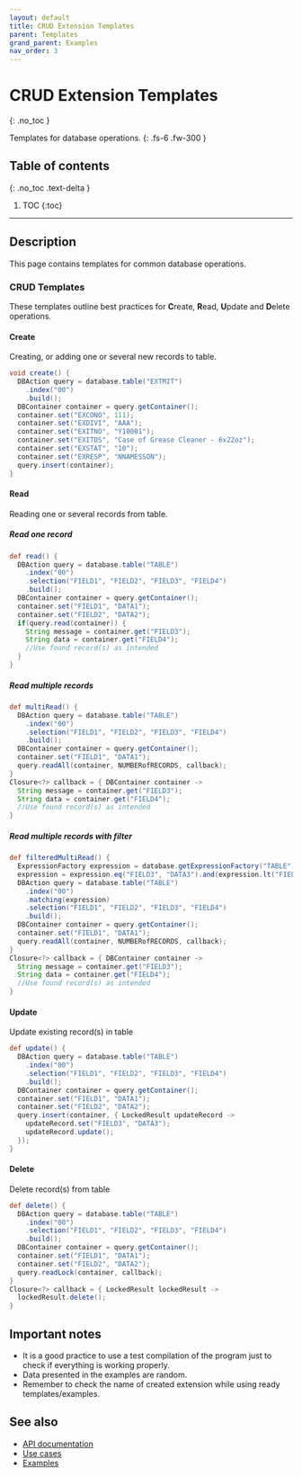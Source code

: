 ```yaml
---
layout: default
title: CRUD Extension Templates
parent: Templates
grand_parent: Examples
nav_order: 3
---
```


# CRUD Extension Templates
{: .no_toc }

Templates for database operations.
{: .fs-6 .fw-300 }

## Table of contents
{: .no_toc .text-delta }

1. TOC
{:toc}

---

## Description

This page contains templates for common database operations.

### CRUD Templates
These templates outline best practices for **C**reate, **R**ead, **U**pdate and **D**elete operations.

#### Create
Creating, or adding one or several new records to table.
```groovy
void create() {
  DBAction query = database.table("EXTMIT")
    .index("00")
    .build();
  DBContainer container = query.getContainer();
  container.set("EXCONO", 111);
  container.set("EXDIVI", "AAA");
  container.set("EXITNO", "Y10001");
  container.set("EXITDS", "Case of Grease Cleaner - 6x22oz");
  container.set("EXSTAT", "10");
  container.set("EXRESP", "NNAMESSON");
  query.insert(container);
}
```

#### Read
Reading one or several records from table.

##### Read one record
```groovy
def read() {
  DBAction query = database.table("TABLE")
    .index("00")
    .selection("FIELD1", "FIELD2", "FIELD3", "FIELD4")
    .build();
  DBContainer container = query.getContainer();
  container.set("FIELD1", "DATA1");
  container.set("FIELD2", "DATA2");
  if(query.read(container)) {
    String message = container.get("FIELD3");
    String data = container.get("FIELD4");
    //Use found record(s) as intended
  }
}
```
##### Read multiple records
```groovy
def multiRead() {
  DBAction query = database.table("TABLE")
    .index("00")
    .selection("FIELD1", "FIELD2", "FIELD3", "FIELD4")
    .build();
  DBContainer container = query.getContainer();
  container.set("FIELD1", "DATA1");
  query.readAll(container, NUMBERofRECORDS, callback);
}
Closure<?> callback = { DBContainer container ->
  String message = container.get("FIELD3");
  String data = container.get("FIELD4");
  //Use found record(s) as intended
}
```
##### Read multiple records with filter
```groovy
def filteredMultiRead() {
  ExpressionFactory expression = database.getExpressionFactory("TABLE");
  expression = expression.eq("FIELD3", "DATA3").and(expression.lt("FIELD1", "DATA1"));
  DBAction query = database.table("TABLE")
    .index("00")
    .matching(expression)
    .selection("FIELD1", "FIELD2", "FIELD3", "FIELD4")
    .build();
  DBContainer container = query.getContainer();
  container.set("FIELD1", "DATA1");
  query.readAll(container, NUMBERofRECORDS, callback);
}
Closure<?> callback = { DBContainer container ->
  String message = container.get("FIELD3");
  String data = container.get("FIELD4");
  //Use found record(s) as intended
}
```

#### Update
Update existing record(s) in table
```groovy
def update() {
  DBAction query = database.table("TABLE")
    .index("00")
    .selection("FIELD1", "FIELD2", "FIELD3", "FIELD4")
    .build();
  DBContainer container = query.getContainer();
  container.set("FIELD1", "DATA1");
  container.set("FIELD2", "DATA2");
  query.insert(container, { LockedResult updateRecord ->
    updateRecord.set("FIELD3", "DATA3");
    updateRecord.update();
  });
}
```

#### Delete
Delete record(s) from table
```groovy
def delete() {
  DBAction query = database.table("TABLE")
    .index("00")
    .selection("FIELD1", "FIELD2", "FIELD3", "FIELD4")
    .build();
  DBContainer container = query.getContainer();
  container.set("FIELD1", "DATA1");
  container.set("FIELD2", "DATA2");
  query.readLock(container, callback);
}
Closure<?> callback = { LockedResult lockedResult ->
  lockedResult.delete();
}
```

## Important notes
- It is a good practice to use a test compilation of the program just to check if everything is working properly.
- Data presented in the examples are random.
- Remember to check the name of created extension while using ready templates/examples.

## See also
- [API documentation](../../../documentation/api-specification)
- [Use cases](../../../examples/use-cases)
- [Examples](../../../examples)